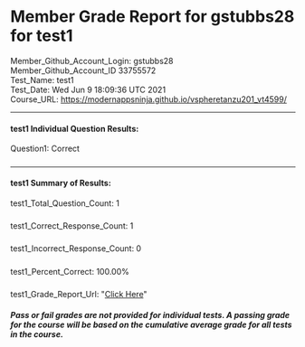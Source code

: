 # Member Grade Report for gstubbs28 for test1  
   
Member_Github_Account_Login: gstubbs28  
Member_Github_Account_ID 33755572  
Test_Name: test1  
Test_Date: Wed Jun  9 18:09:36 UTC 2021  
Course_URL: https://modernappsninja.github.io/vspheretanzu201_vt4599/  
   
---  
#### test1 Individual Question Results:  
Question1: Correct  
#####  
---  
#### test1 Summary of Results:  
test1_Total_Question_Count: 1  
#####  
test1_Correct_Response_Count: 1  
#####  
test1_Incorrect_Response_Count: 0  
#####  
test1_Percent_Correct: 100.00%  
#####  
test1_Grade_Report_Url: "[Click Here](https://github.com/modernappsninjas/gstubbs28/blob/main/static/userdata/courses/vspheretanzu201_vt4599/grade_report.pr215.test1.md)"
##### Pass or fail grades are not provided for individual tests. A passing grade for the course will be based on the cumulative average grade for all tests in the course.  
